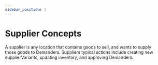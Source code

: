 ```yaml
---
sidebar_position: 1
---
```


# Supplier Concepts

A supplier is any location that contains goods to sell, and wants to supply those goods to Demanders. Suppliers typical actions include creating new supplierVariants, updating inventory, and approving Demanders.
